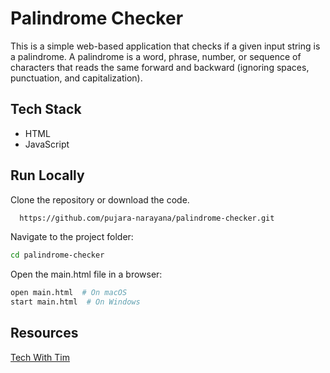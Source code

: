 # Palindrome Checker

This is a simple web-based application that checks if a given input string is a palindrome. A palindrome is a word, phrase, number, or sequence of characters that reads the same forward and backward (ignoring spaces, punctuation, and capitalization).

## Tech Stack

- HTML
- JavaScript


## Run Locally

Clone the repository or download the code.

```bash
  https://github.com/pujara-narayana/palindrome-checker.git
```
Navigate to the project folder:
```bash
cd palindrome-checker
```
Open the main.html file in a browser:
```bash
open main.html  # On macOS
start main.html  # On Windows

```

## Resources

[Tech With Tim](https://www.youtube.com/watch?v=2ml4x0rO1PQ)